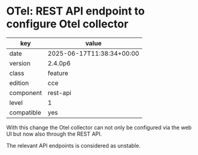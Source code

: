 [//]: # (werk v2)
# OTel: REST API endpoint to configure Otel collector

key        | value
---------- | ---
date       | 2025-06-17T11:38:34+00:00
version    | 2.4.0p6
class      | feature
edition    | cce
component  | rest-api
level      | 1
compatible | yes

With this change the Otel collector can not only be configured via the web UI but now also through the REST API.

The relevant API endpoints is considered as unstable.
